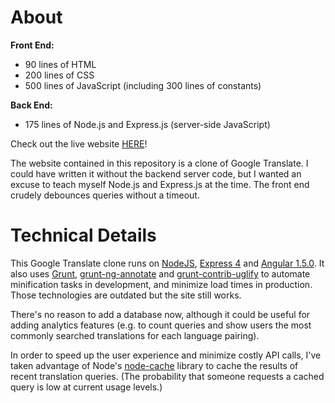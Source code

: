 # About

**Front End:**
* 90 lines of HTML
* 200 lines of CSS
* 500 lines of JavaScript (including 300 lines of constants)

**Back End:**
* 175 lines of Node.js and Express.js (server-side JavaScript)

Check out the live website [HERE](https://translation-station.herokuapp.com)!

The website contained in this repository is a clone of Google Translate. I could 
have written it without the backend server code, but I wanted an excuse to teach 
myself Node.js and Express.js at the time. The front end crudely debounces 
queries without a timeout.

# Technical Details

This Google Translate clone runs on [NodeJS](https://nodejs.org/), 
[Express 4](http://expressjs.com/) and [Angular 1.5.0](https://angularjs.org/). 
It also uses [Grunt](http://gruntjs.com/), 
[grunt-ng-annotate](https://github.com/mgol/grunt-ng-annotate) and 
[grunt-contrib-uglify](https://github.com/gruntjs/grunt-contrib-uglify) to 
automate minification tasks in development, and minimize load times in 
production. Those technologies are outdated but the site still works.

There's no reason to add a database now, although it could be useful for adding 
analytics features (e.g. to count queries and show users the most commonly 
searched translations for each language pairing).

In order to speed up the user experience and minimize costly API calls, I've 
taken advantage of Node's [node-cache](https://www.npmjs.com/package/node-cache) 
library to cache the results of recent translation queries. (The probability 
that someone requests a cached query is low at current usage levels.)
